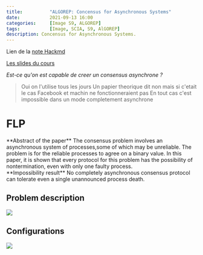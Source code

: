 ```yaml
---
title:          "ALGOREP: Concensus for Asynchronous Systems"
date:           2021-09-13 16:00
categories:     [Image S9, ALGOREP]
tags:           [Image, SCIA, S9, AlGOREP]
description: Concensus for Asynchronous Systems.
---
```

Lien de la [note Hackmd](https://hackmd.io/@lemasymasa/BJtNyyTMt)

[Les slides du cours](https://www.lrde.epita.fr/~renault/teaching/algorep/)

*Est-ce qu'on est capable de creer un consensus asynchrone ?*
> Oui on l'utilise tous les jours
> Un papier theorique dit non mais si c'etait le cas Facebook et machin ne fonctionneraient pas
> En tout cas c'est impossible dans un mode completement asynchrone

# FLP
<div class="alert alert-info" role="alert" markdown="1">
**Abstract of the paper**
The consensus problem involves an asynchronous system of
processes,some of which may be unreliable. The problem is for the reliable processes to agree on a binary value. In this paper, it is shown that every protocol for this problem has the possibility of nontermination, even with only one faulty process.
</div>

<div class="alert alert-danger" role="alert" markdown="1">
**Impossibility result**
No completely asynchronous consensus protocol can tolerate even a single unannounced process death.

</div>

## Problem description

![](https://i.imgur.com/ZbPm6kW.png)

## Configurations

![](https://i.imgur.com/vWfR8Xx.png)

